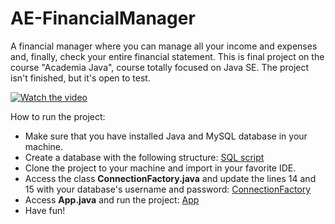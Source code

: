 # AE-FinancialManager
A financial manager where you can manage all your income and expenses and, finally, check your entire financial statement. This is final project on the course "Academia Java", course totally focused on Java SE. The project isn't finished, but it's open to test.

[![Watch the video](https://i.imgur.com/ehMPtBW.png)](https://www.youtube.com/watch?v=LzpWpDddlVM)

How to run the project:

- Make sure that you have installed Java and MySQL database in your machine.
- Create a database with the following structure: <a href="https://github.com/alanensina/AE-FinancialManager/blob/master/resources/aefm_database.sql">SQL script</a>
- Clone the project to your machine and import in your favorite IDE.
- Access the class <b>ConnectionFactory.java</b> and update the lines 14 and 15 with your database's username and password: <a href="https://github.com/alanensina/AE-FinancialManager/blob/master/src/connection/ConnectionFactory.java">ConnectionFactory</a>
- Access <b>App.java</b> and run the project: <a href="https://github.com/alanensina/AE-FinancialManager/blob/master/src/App.java">App</a>
- Have fun!
